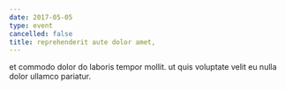 ```yaml
---
date: 2017-05-05
type: event
cancelled: false
title: reprehenderit aute dolor amet,
---
```

et commodo dolor do laboris tempor mollit. ut quis voluptate velit eu nulla dolor ullamco pariatur.